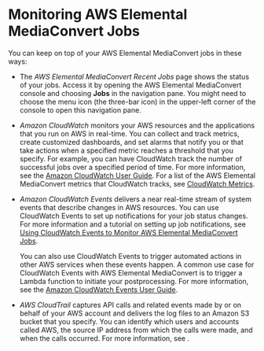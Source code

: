 # Monitoring AWS Elemental MediaConvert Jobs<a name="monitoring-overview"></a>

You can keep on top of your AWS Elemental MediaConvert jobs in these ways:
+ The *AWS Elemental MediaConvert Recent Jobs* page shows the status of your jobs\. Access it by opening the AWS Elemental MediaConvert console and choosing **Jobs** in the navigation pane\. You might need to choose the menu icon \(the three\-bar icon\) in the upper\-left corner of the console to open this navigation pane\.
+ *Amazon CloudWatch* monitors your AWS resources and the applications that you run on AWS in real\-time\. You can collect and track metrics, create customized dashboards, and set alarms that notify you or that take actions when a specified metric reaches a threshold that you specify\. For example, you can have CloudWatch track the number of successful jobs over a specified period of time\. For more information, see the [Amazon CloudWatch User Guide](http://docs.aws.amazon.com/AmazonCloudWatch/latest/monitoring/)\. For a list of the AWS Elemental MediaConvert metrics that CloudWatch tracks, see [CloudWatch Metrics](MediaConvert-metrics.md)\.
+ *Amazon CloudWatch Events* delivers a near real\-time stream of system events that describe changes in AWS resources\. You can use CloudWatch Events to set up notifications for your job status changes\. For more information and a tutorial on setting up job notifications, see [Using CloudWatch Events to Monitor AWS Elemental MediaConvert Jobs](cloudwatch_events.md)\.

  You can also use CloudWatch Events to trigger automated actions in other AWS services when these events happen\. A common use case for CloudWatch Events with AWS Elemental MediaConvert is to trigger a Lambda function to initiate your postprocessing\. For more information, see the [Amazon CloudWatch Events User Guide](http://docs.aws.amazon.com/AmazonCloudWatch/latest/events/)\.
+ *AWS CloudTrail* captures API calls and related events made by or on behalf of your AWS account and delivers the log files to an Amazon S3 bucket that you specify\. You can identify which users and accounts called AWS, the source IP address from which the calls were made, and when the calls occurred\. For more information, see [](logging-using-cloudtrail.md)\.
